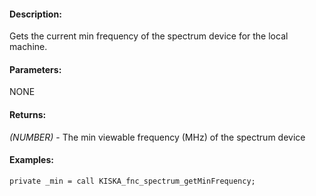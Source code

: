 #### Description:
Gets the current min frequency of the spectrum device for the local machine.

#### Parameters:
NONE

#### Returns:
*(NUMBER)* - The min viewable frequency (MHz) of the spectrum device

#### Examples:
```sqf
private _min = call KISKA_fnc_spectrum_getMinFrequency;
```

